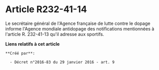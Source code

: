 # Article R232-41-14

Le secrétaire général de l'Agence française de lutte contre le dopage informe l'Agence mondiale antidopage des notifications
mentionnées à l'article R. 232-41-13 qu'il adresse aux sportifs.

**Liens relatifs à cet article**

	**Créé par**:

	  - Décret n°2016-83 du 29 janvier 2016 - art. 9
